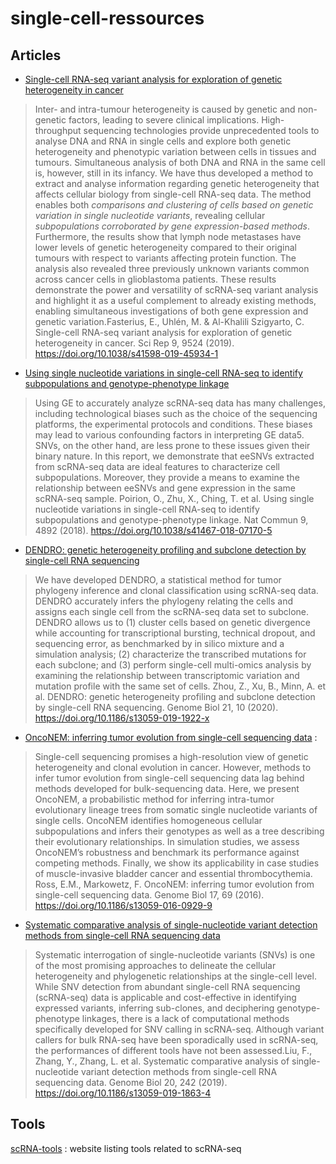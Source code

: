 # single-cell-ressources

## Articles

- [Single-cell RNA-seq variant analysis for exploration of genetic heterogeneity in cancer](https://www.nature.com/articles/s41598-019-45934-1#Sec9)

> Inter- and intra-tumour heterogeneity is caused by genetic and non-genetic factors, leading to severe clinical implications. High-throughput sequencing technologies provide unprecedented tools to analyse DNA and RNA in single cells and explore both genetic heterogeneity and phenotypic variation between cells in tissues and tumours. Simultaneous analysis of both DNA and RNA in the same cell is, however, still in its infancy. We have thus developed a method to extract and analyse information regarding genetic heterogeneity that affects cellular biology from single-cell RNA-seq data. The method enables both *comparisons and clustering of cells based on genetic variation in single nucleotide variants*, revealing cellular *subpopulations corroborated by gene expression-based methods*. Furthermore, the results show that lymph node metastases have lower levels of genetic heterogeneity compared to their original tumours with respect to variants affecting protein function. The analysis also revealed three previously unknown variants common across cancer cells in glioblastoma patients. These results demonstrate the power and versatility of scRNA-seq variant analysis and highlight it as a useful complement to already existing methods, enabling simultaneous investigations of both gene expression and genetic variation.Fasterius, E., Uhlén, M. & Al-Khalili Szigyarto, C. Single-cell RNA-seq variant analysis for exploration of genetic heterogeneity in cancer. Sci Rep 9, 9524 (2019). https://doi.org/10.1038/s41598-019-45934-1

- [Using single nucleotide variations in single-cell RNA-seq to identify subpopulations and genotype-phenotype linkage](https://www.nature.com/articles/s41467-018-07170-5)

> Using GE to accurately analyze scRNA-seq data has many challenges, including technological biases such as the choice of the sequencing platforms, the experimental protocols and conditions. These biases may lead to various confounding factors in interpreting GE data5. SNVs, on the other hand, are less prone to these issues given their binary nature. In this report, we demonstrate that eeSNVs extracted from scRNA-seq data are ideal features to characterize cell subpopulations. Moreover, they provide a means to examine the relationship between eeSNVs and gene expression in the same scRNA-seq sample. Poirion, O., Zhu, X., Ching, T. et al. Using single nucleotide variations in single-cell RNA-seq to identify subpopulations and genotype-phenotype linkage. Nat Commun 9, 4892 (2018). https://doi.org/10.1038/s41467-018-07170-5

- [DENDRO: genetic heterogeneity profiling and subclone detection by single-cell RNA sequencing](https://genomebiology.biomedcentral.com/articles/10.1186/s13059-019-1922-x)

> We have developed DENDRO, a statistical method for tumor phylogeny inference and clonal classification using scRNA-seq data. DENDRO accurately infers the phylogeny relating the cells and assigns each single cell from the scRNA-seq data set to subclone. DENDRO allows us to (1) cluster cells based on genetic divergence while accounting for transcriptional bursting, technical dropout, and sequencing error, as benchmarked by in silico mixture and a simulation analysis; (2) characterize the transcribed mutations for each subclone; and (3) perform single-cell multi-omics analysis by examining the relationship between transcriptomic variation and mutation profile with the same set of cells. Zhou, Z., Xu, B., Minn, A. et al. DENDRO: genetic heterogeneity profiling and subclone detection by single-cell RNA sequencing. Genome Biol 21, 10 (2020). https://doi.org/10.1186/s13059-019-1922-x

- [OncoNEM: inferring tumor evolution from single-cell sequencing data](https://genomebiology.biomedcentral.com/articles/10.1186/s13059-016-0929-9#Sec18) : 

> Single-cell sequencing promises a high-resolution view of genetic heterogeneity and clonal evolution in cancer. However, methods to infer tumor evolution from single-cell sequencing data lag behind methods developed for bulk-sequencing data. Here, we present OncoNEM, a probabilistic method for inferring intra-tumor evolutionary lineage trees from somatic single nucleotide variants of single cells. OncoNEM identifies homogeneous cellular subpopulations and infers their genotypes as well as a tree describing their evolutionary relationships. In simulation studies, we assess OncoNEM’s robustness and benchmark its performance against competing methods. Finally, we show its applicability in case studies of muscle-invasive bladder cancer and essential thrombocythemia. Ross, E.M., Markowetz, F. OncoNEM: inferring tumor evolution from single-cell sequencing data. Genome Biol 17, 69 (2016). https://doi.org/10.1186/s13059-016-0929-9

- [Systematic comparative analysis of single-nucleotide variant detection methods from single-cell RNA sequencing data](https://genomebiology.biomedcentral.com/articles/10.1186/s13059-019-1863-4)

> Systematic interrogation of single-nucleotide variants (SNVs) is one of the most promising approaches to delineate the cellular heterogeneity and phylogenetic relationships at the single-cell level. While SNV detection from abundant single-cell RNA sequencing (scRNA-seq) data is applicable and cost-effective in identifying expressed variants, inferring sub-clones, and deciphering genotype-phenotype linkages, there is a lack of computational methods specifically developed for SNV calling in scRNA-seq. Although variant callers for bulk RNA-seq have been sporadically used in scRNA-seq, the performances of different tools have not been assessed.Liu, F., Zhang, Y., Zhang, L. et al. Systematic comparative analysis of single-nucleotide variant detection methods from single-cell RNA sequencing data. Genome Biol 20, 242 (2019). https://doi.org/10.1186/s13059-019-1863-4

## Tools

[scRNA-tools](https://www.scrna-tools.org/) : website listing tools related to scRNA-seq
